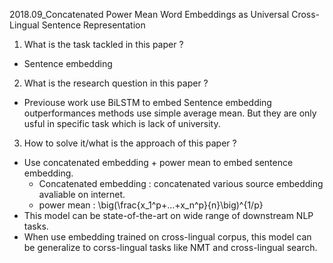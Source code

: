 2018.09_Concatenated Power Mean Word Embeddings as Universal Cross-Lingual Sentence Representation

1. What is the task tackled in this paper ?

- Sentence embedding 

2. What is the research question in this paper ?

- Previouse work use BiLSTM to embed Sentence embedding outperformances methods use simple average mean. But they are only usful in specific task which is lack of university. 

3. How to solve it/what is the approach of this paper ?

- Use concatenated embedding + power mean to embed sentence embedding. 
  - Concatenated embedding : concatenated various source embedding avaliable on internet. 
  - power mean : 
    \big(\frac{x_1^p+...+x_n^p}{n}\big)^{1/p}
- This model can be state-of-the-art on wide range of downstream NLP tasks. 
- When use embedding trained on cross-lingual corpus, this model can be generalize to corss-lingual tasks like NMT and cross-lingual search.



